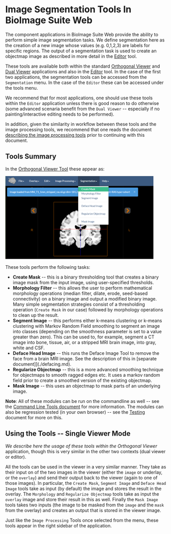 # Image Segmentation Tools In BioImage Suite Web

The component applications in BioImage Suite Web provide the ability to perform simple image segmentation tasks. We define segmentation here as the creation of a new image whose values (e.g. 0,1,2,3) are labels for specific regions. The output of a segmentation task is used to create an objectmap image as described in more detail in the [Editor](../imageeditor.md) tool.

These tools are available both within the standard [Orthogonal Viewer](../viewers.md) and [Dual Viewer](../dualviewer.md) applications and also in the [Editor](../imageeditor.md) tool. In the case of the first two applications, the segmentation tools can be accessed from the `Segmentation` menu. In the case of the `Editor` these can be accessed under the tools menu.

We recommend that for most applications, one should use these tools within the `Editor` application unless there is good reason to do otherwise (some advanced scenaria benefit from the `Dual Viewer` -- especially if no painting/interactive editing needs to be performed).

In addition, given the similarity in workflow between these tools and the image processing tools, we recommend that one reads the document [describing the image processing tools](./imageprocessing.md) prior to continuing with this document.

## Tools Summary

In the [Orthogonal Viewer Tool](https://bioimagesuiteweb.github.io/webapp/viewer.html) these appear as:

![imageprocmenu](figures/segm1.png)

These tools perform the following tasks:

* __Create Mask__ -- this is a binary thresholding tool that creates a binary image mask from the input image, using user-specified thresholds.
* __Morphology Filter__ -- this allows the user to perform mathematical morphology operations (median filter, dilate, erode, seed-based connectivity) on a binary image and output a modified binary image. Many simple segmentation strategies consist of a thresholding operation (`Create Mask` in our case) followed by morphology operations to clean up the result.
* __Segment Image__ -- this performs either k-means clustering or k-means clustering with Markov Random Field smoothing to segment an image into classes (depending on the smoothness parameter is set to a value greater than zero). This can be used to, for example, segment a CT image into bone, tissue, air, or a stripped MRI brain image, into gray, white and CSF.
* __Deface Head Image__ -- this runs the Deface Image Tool to remove the face from a brain MRI image. See the description of this in [separate document]](./defacing.md).
* __Regularize Objectmap__ -- this is a more advanced smoothing technique for objectmaps to smooth ragged edges etc. It uses a markov random field prior to create a smoothed version of the existing objectmap.
* __Mask Image__ -- this uses an objectmap to mask parts of an underlying image.

__Note__: All of these modules can be run on the commandline as well -- see the [Command Line Tools document](../CommandLineTools.md) for more information. The modules can also be regression tested (in your own browser) -- see the [Testing](../biswebtest.md) document for more on this.


## Using the Tools -- Single Viewer Mode

_We describe here the usage of these tools within the Orthogonal Viewer_ application, though this is very similar in the other two contexts (dual viewer or editor).

All the tools can be used in the viewer in a very similar manner. They take as their input on of the two images in the viewer (either the `image` or underlay, or the `overlay`) and send their output back to the viewer (again to one of those images). In particular, the `Create Mask`, `Segment Image` and `Deface Head Image` tools take as input (by default) the image and stores the result in the overlay. The `Morphology` and `Regularize Objectmap` tools take as input the `overlay` image and store their result in this as well. Finally the `Mask Image` tools takes two inputs (the image to be masked from the `image` and the `mask` from the overlay) and creates an output that is stored in the viewer image.

Just like the `Image Processing` Tools once selected from the menu, these tools appear in the right sidebar of the application.
